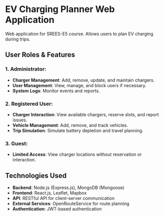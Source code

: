 # EV Charging Planner Web Application

Web application for SREES-E5 course. Allows users to plan EV charging during trips. 

## User Roles & Features
### 1. Administrator:
- **Charger Management**: Add, remove, update, and maintain chargers.
- **User Management**: View, manage, and block users if necessary.
- **System Logs**: Monitor events and reports.

### 2. Registered User:
- **Charger Interaction**: View available chargers, reserve slots, and report issues.
- **Vehicle Management**: Add, remove, and track vehicles.
- **Trip Simulation**: Simulate battery depletion and travel planning.

### 3. Guest:
- **Limited Access**: View charger locations without reservation or interaction.

## Technologies Used
- **Backend**: Node.js (Express.js), MongoDB (Mongoose)
- **Frontend**: React.js, Leaflet, Mapbox
- **API**: RESTful API for client-server communication
- **External Services**: OpenRouteService for route planning
- **Authentication**: JWT-based authentication
